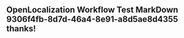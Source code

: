 <properties
ms.topic="hero-topic"
ms.test1="hero-topic"
ms.test2="test"/>

## OpenLocalization Workflow Test MarkDown 9306f4fb-8d7d-46a4-8e91-a8d5ae8d4355 thanks!

